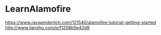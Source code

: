 # LearnAlamofire

https://www.raywenderlich.com/121540/alamofire-tutorial-getting-started
http://www.jianshu.com/p/f1208b5e42d9

